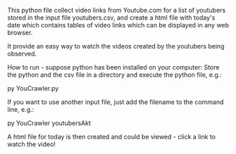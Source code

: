 This python file collect video links from Youtube.com for a list of youtubers stored in the input file youtubers.csv, 
and create a html file with today's date which contains tables of video links which can be displayed in any web browser.

It provide an easy way to watch the videos created by the youtubers being observed.

How to run - suppose python has been installed on your computer:
Store the python and the csv file in a directory and execute the python file, e.g.:

py YouCrawler.py

If you want to use another input file, just add the filename to the command line, e.g.:

py YouCrawler youtubersAkt

A html file for today is then created and could be viewed - click a link to watch the video!
